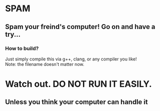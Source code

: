 # SPAM #
## Spam your freind's computer! Go on and have a try... ##
### How to build? ###
Just simply compile this via g++, clang, or any compiler you like!   
Note: the filename doesn't matter now.
# Watch out. DO NOT RUN IT EASILY. #
## Unless you think your computer can handle it ##
